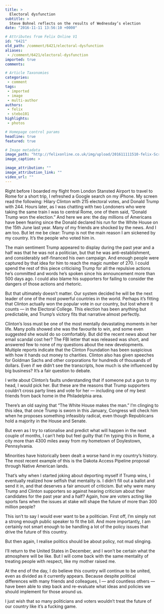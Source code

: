 ```yaml
---
title: >
  Electoral dysfunction
subtitle: >
  Steve Bohnel reflects on the results of Wednesday’s election
date: "2016-11-11 13:56:10 +0000"

# Attributes from Felix Online V1
id: "6421"
old_path: /comment/6421/electoral-dysfunction
aliases:
 - /comment/6421/electoral-dysfunction
imported: true
comments:

# Article Taxonomies
categories:
 - comment
tags:
 - imported
 - image
 - multi-author
authors:
 - felix
 - stebo101
highlights:
 - photos

# Homepage control params
headline: true
featured: true

# Image metadata
image_path: "http://felixonline.co.uk/img/upload/201611111510-felix-Screen Shot 2016-11-11 at 14.11.22.png"
image_caption: >

image_attribution: ""
image_attribution_link: ""
video_url: ""
---
```


Right before I boarded my flight from London Stansted Airport to travel to Rome for a short trip, I refreshed a Google search on my iPhone. My screen read the following: Hilary Clinton with 215 electoral votes, and Donald Trump with 244. Hours later, as I was chatting with two Londoners who were taking the same train I was to central Rome, one of them said, “Donald Trump won the election.” And here we are: the day millions of Americans have been fearing since the Donald declared his run for the White House on the 15th June last year. Many of my friends are shocked by the news. And I am too. But let me be clear: Trump is not the main reason I am sickened by my country. It’s the people who voted him in.

The main sentiment Trump appeared to display during the past year and a half was that he was not a politician, but that he was anti-establishment, and considerably self-financed his own campaign. And enough people were captured by that idea for him to reach the magic number of 270.
I could spend the rest of this piece criticising Trump for all the repulsive actions he’s committed and words he’s spoken since his announcement more than 500 days ago. I could also blame his supporters for failing to consider the dangers of those actions and rhetoric.

But that ultimately doesn’t matter. Our system decided he will be the next leader of one of the most powerful countries in the world. Perhaps it’s fitting that Clinton actually won the popular vote in our country, but lost where it counts — in the Electoral College. This election has been anything but predictable, and Trump’s victory fits that narrative almost perfectly.

Clinton’s loss must be one of the most mentally devastating moments in her life. Many polls showed she was the favourite to win, and some even suggested she would do so comfortably. But did the recent news about her email scandal cost her? The FBI letter that was released was short, and answered few to none of my questions about the new developments.
Multiple reports indicate that the Clinton Foundation has been suspicious with how it hands out money to charities. Clinton also has given speeches for Goldman Sachs and other corporations for hundreds of thousands of dollars. Even if we didn’t see the transcripts, how much is she influenced by big business? It’s a fair question to debate.

I write about Clinton’s faults understanding that if someone put a gun to my head, I would pick her. But these are the reasons that Trump supporters couldn’t cross party lines and vote for her — including one of my best friends from back home in the Philadelphia area.

There’s an old saying that “The White House makes the man.” I’m clinging to this idea, that once Trump is sworn in this January, Congress will check him when he proposes something infeasibly radical, even though Republicans hold a majority in the House and Senate.

But even as I try to rationalise and predict what will happen in the next couple of months, I can’t help but feel guilty that I’m typing this in Rome, a city more than 4300 miles away from my hometown of Doylestown, Pennsylvania.

Minorities have historically been dealt a worse hand in my country’s history. The most recent example of this is the Dakota Access Pipeline proposal through Native American lands.

That’s why when I started joking about deporting myself if Trump wins, I eventually realized how selfish that mentality is.
I didn’t fill out a ballot and send it in, and that deserves a fair amount of criticism. But why were many Trump and Clinton supporters so against hearing criticism about their candidates for the past year and a half? Again, how are voters acting like sports fans when the issues at stake will shape the future of more than 300 million people?

This isn’t to say I would ever want to be a politician. First off, I’m simply not a strong enough public speaker to fit the bill. And more importantly, I am certainly not smart enough to be handling a lot of the policy issues that drive the future of this country.

But then again, I realise politics should be about policy, not mud slinging.

I’ll return to the United States in December, and I won’t be certain what the atmosphere will be like. But I will come back with the same mentality of treating people with respect, like my mother raised me.

At the end of the day, I do believe this country will continue to be united, even as divided as it currently appears. Because despite political differences with many friends and colleagues, I — and countless others — have been able to step back and re-evaluate what ideas and policies we should implement for those around us.

I just wish that so many politicians and voters wouldn’t treat the future of our country like it’s a fucking game.
